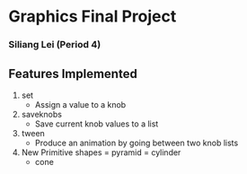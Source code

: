 # Graphics Final Project

### Siliang Lei (Period 4)

## Features Implemented
1. set
    - Assign a value to a knob
2. saveknobs
    - Save current knob values to a list
3. tween
    - Produce an animation by going between two knob lists
4. New Primitive shapes
    = pyramid
    = cylinder
    - cone
